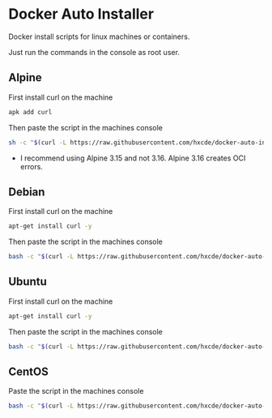 # Docker Auto Installer
Docker install scripts for linux machines or containers.

Just run the commands in the console as root user.

## Alpine
First install curl on the machine
```bash
apk add curl
```
Then paste the script in the machines console
```bash
sh -c "$(curl -L https://raw.githubusercontent.com/hxcde/docker-auto-installer/main/alpine.sh)"
```
- I recommend using Alpine 3.15 and not 3.16. Alpine 3.16 creates OCI errors.
## Debian
First install curl on the machine
```bash
apt-get install curl -y
```
Then paste the script in the machines console
```bash
bash -c "$(curl -L https://raw.githubusercontent.com/hxcde/docker-auto-installer/main/debian.sh)"
```
## Ubuntu
First install curl on the machine
```bash
apt-get install curl -y
```
Then paste the script in the machines console
```bash
bash -c "$(curl -L https://raw.githubusercontent.com/hxcde/docker-auto-installer/main/ubuntu.sh)"
```
## CentOS
Paste the script in the machines console
```bash
bash -c "$(curl -L https://raw.githubusercontent.com/hxcde/docker-auto-installer/main/centos.sh)"
```